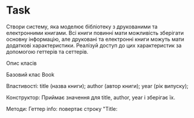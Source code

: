 # Task

Створи систему, яка моделює бібліотеку з друкованими та електронними книгами. Всі книги повинні мати можливість зберігати основну інформацію, але друковані та електронні книги можуть мати додаткові характеристики. Реалізуй доступ до цих характеристик за допомогою геттерів та сеттерів.

Опис класів


Базовий клас Book

Властивості:
title (назва книги);
author (автор книги);
year (рік випуску);

Конструктор:
Приймає значення для title, author, year і зберігає їх.

Методи:
Геттер info: повертає строку "Title: <title>, Author: <author>, Year: <year>".
Метод getDescription(): повертає строку "This is a book titled '<title>' by <author>.".
Сеттер year: перевіряє, чи значення року є числом; якщо ні, виводить помилку в консоль.


Клас-нащадок PrintedBook, який успадковує Book

Додаткова властивість:
pageCount (кількість сторінок)

Конструктор:
Приймає всі параметри для Book, а також додатково pageCount.
Викликає конструктор батьківського класу через super.

Методи:
Перевизначення геттера info: повертає строку "Title: <title>, Author: <author>, Year: <year>, Pages: <pageCount>".
Перевизначення методу getDescription(): використовує super.getDescription() та додає " It has <pageCount> pages.".
Сеттер pageCount: перевіряє, чи значення pageCount є числом більше за 0; якщо ні, виводить помилку в консоль.


Клас-нащадок Ebook, який успадковує Book

Додаткова властивість:
fileSize (розмір файлу в МБ)

Конструктор:
Приймає всі параметри для Book, а також додатково fileSize.
Викликає конструктор батьківського класу через super.

Методи:
Перевизначення геттера info: повертає строку "Title: <title>, Author: <author>, Year: <year>, File Size: <fileSize>MB".
Перевизначення методу getDescription(): використовує super.getDescription() та додає " File size is <fileSize> MB.".
Сеттер fileSize: перевіряє, чи значення fileSize є числом більше за 0; якщо ні, виводить помилку в консоль.

    
Критерії виконання

Реалізуй аксесори для властивостей класів year, pageCount, fileSize.

Використовуй super для звернення до методів батьківського класу.

Перевизначення методів getInfo та getDescription повинні відповідати описаному формату.